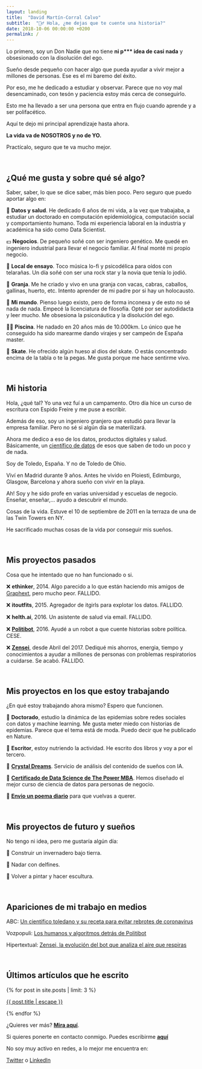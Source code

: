 ```yaml
---
layout: landing
title:  "David Martín-Corral Calvo"
subtitle:  "🙋‍♂️ Hola, ¿me dejas que te cuente una historia?"
date: 2018-10-06 00:00:00 +0200
permalink: /
---
```


Lo primero, soy un Don Nadie que no tiene __ni p*** idea de casi nada__ y obsesionado con la disolución del ego.

Sueño desde pequeño con hacer algo que pueda ayudar a vivir mejor a millones de personas. Ese es el mi baremo del éxito.

Por eso, me he dedicado a estudiar y observar. Parece que no voy mal desencaminado, con tesón y paciencia estoy más cerca de conseguirlo.

Esto me ha llevado a ser una persona que entra en flujo cuando aprende y a ser polifacético.

Aquí te dejo mi principal aprendizaje hasta ahora.

__La vida va de NOSOTROS y no de YO.__

Practícalo, seguro que te va mucho mejor.

<br>

## **¿Qué me gusta y sobre qué sé algo?**

Saber, saber, lo que se dice saber, más bien poco. Pero seguro que puedo aportar algo en:

🔬 **Datos y salud**. He dedicado 6 años de mi vida, a la vez que trabajaba, a estudiar un doctorado en computación epidemiológica, computación social y comportamiento humano. Toda mi experiencia laboral en la industria y académica ha sido como Data Scientist.

💵 **Negocios**. De pequeño soñé con ser ingeniero genético. Me quedé en ingeniero industrial para llevar el negocio familiar. Al final monté mi propio negocio.

🎸 **Local de ensayo**. Toco música lo-fi y psicodélica para oídos con telarañas. Un día soñé con ser una rock star y la novia que tenía lo jodió.

🐐 **Granja**. Me he criado y vivo en una granja con vacas, cabras, caballos, gallinas, huerto, etc. Intento aprender de mi padre por si hay un holocausto.

🧠 **Mi mundo**. Pienso luego existo, pero de forma inconexa y de esto no sé nada de nada. Empecé la licenciatura de filosofía. Opté por ser autodidacta y leer mucho. Me obsesiona la psiconáutica y la disolución del ego.

🏊‍♂️ **Piscina**. He nadado en 20 años más de 10.000km. Lo único que he conseguido ha sido marearme dando virajes y ser campeón de España master.

🤪 **Skate**. He ofrecido algún hueso al dios del skate. O estás concentrado encima de la tabla o te la pegas. Me gusta porque me hace sentirme vivo.

<br>

## **Mi historia**

Hola, ¿qué tal? Yo una vez fuí a un campamento. Otro día hice un curso de escritura con Espido Freire y me puse a escribir.

Además de eso, soy un ingeniero granjero que estudió para llevar la empresa familiar. Pero no sé si algún día se materilizará.

Ahora me dedico a eso de los datos, productos digitales y salud. Básicamente, un [científico de datos](https://hbr.org/2012/10/data-scientist-the-sexiest-job-of-the-21st-century) de esos que saben de todo un poco y de nada.

Soy de Toledo, España. Y no de Toledo de Ohio.

Viví en Madrid durante 9 años. Antes he vivido en Ploiesti, Edimburgo, Glasgow, Barcelona y ahora sueño con vivir en la playa.

Ah! Soy y he sido profe en varias universidad y escuelas de negocio. Enseñar, enseñar,... ayudo a descubrir el mundo. 

Cosas de la vida. Estuve el 10 de septiembre de 2011 en la terraza de una de las Twin Towers en NY.

He sacrificado muchas cosas de la vida por conseguir mis sueños.

<br>

## **Mis proyectos pasados**

Cosa que he intentado que no han funcionado o si.

❌ **ethinker**, 2014. Algo parecido a lo que están haciendo mis amigos de [Graphext](https://graphext.com/), pero mucho peor. FALLIDO.

❌ **itoutfits**, 2015. Agregador de itgirls para explotar los datos. FALLIDO.

❌ **helth.ai**, 2016. Un asistente de salud via email. FALLIDO.

❌ [**Politibot**](http://politibot.io), 2016. Ayudé a un robot a que cuente historias sobre política. CESE.

❌ [**Zensei**](https://zenseiapp.com), desde Abril del 2017. Dediqué mis ahorros, energia, tiempo y conocimientos a ayudar a millones de personas con problemas respiratorios a cuidarse. Se acabó. FALLIDO.

<br>

## **Mis proyectos en los que estoy trabajando**

¿En qué estoy trabajando ahora mismo? Espero que funcionen.

👷 **Doctorado**, estudio la dinámica de las epidemias sobre redes sociales con datos y machine learning. Me gusta meter miedo con historias de epidemias. Parece que el tema está de moda. Puedo decir que he publicado en Nature.

👷 **Escritor**, estoy nutriendo la actividad. He escrito dos libros y voy a por el tercero.

👷 [**Crystal Dreams**](https://crystal-dreams.org). Servicio de análisis del contenido de sueños con IA.

👷 [**Certificado de Data Science de The Power MBA**](https://www.thepowermba.com/es/data-science/). Hemos diseñado el mejor curso de ciencia de datos para personas de negocio.

👷 [**Envio un poema diario**](https://poemas.io/) para que vuelvas a querer.

<br>

## **Mis proyectos de futuro y sueños**

No tengo ni idea, pero me gustaría algún día:

🥗 Construir un invernadero bajo tierra.

🐬 Nadar con delfines.

🎨 Volver a pintar y hacer escultura.

<br>

## **Apariciones de mi trabajo en medios**

ABC: [Un científico toledano y su receta para evitar rebrotes de coronavirus](https://www.abc.es/espana/castilla-la-mancha/toledo/abci-cientifico-toledano-y-receta-para-evitar-rebrotes-202008092022_noticia.html)

Vozpopuli: [Los humanos y algoritmos detrás de Politibot](https://www.vozpopuli.com/economia-y-finanzas/startups/humanos-algoritmos-detras-Politibot-chatbot-startup-telegram-inteligencia-artificial_0_1096691048.html)

Hipertextual: [Zensei, la evolución del bot que analiza el aire que respiras](https://hipertextual.com/2018/04/zensei-app-ambiente)

<br>

## **Últimos artículos que he escrito**

<div>
{% for post in site.posts | limit: 3 %}
    <p>
      <a itemprop="url" href="{{ post.url | relative_url }}">
       {{ post.title | escape }}
      </a>
    </p>
{% endfor %}
</div>

¿Quieres ver más? [**Mira aquí**](/blog).

Si quieres ponerte en contacto conmigo. Puedes escribirme [**aquí**](mailto:dmartincc84@gmail.com)

No soy muy activo en redes, a lo mejor me encuentra en:

[Twitter](https://twitter.com/Dmartincc) o [LinkedIn](https://www.linkedin.com/in/davidmartincorralcalvo/)





